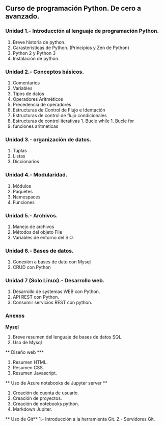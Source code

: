 ## Curso de programación Python. De cero a avanzado.

### Unidad 1.- Introducción al lenguaje de programación Python.
  1. Breve historia de python.
  1. Carasterísticas de Python. (Principios y Zen de Python)
  1. Python 2 y Python 3
  2. Instalación de python.

### Unidad 2.- Conceptos básicos.
  1. Comentarios
  1. Variables
  1. Tipos de datos
  1. Operadores Aritméticos
  2. Precedencia de operadores
  1. Estructuras de Control de Flujo e Identación
  1. Estructuras de control de flujo condicionales
  1. Estructuras de control iterativas
    1. Bucle while
    1. Bucle for
  1. funciones aritmeticas



### Unidad 3.- organización de datos.
1. Tuplas
1. Listas
1. Diccionarios

### Unidad 4.- Modularidad.
1. Módulos
1. Paquetes
1. Namespaces
1. Funciones

### Unidad 5.- Archivos.
1. Manejo de archivos
2. Métodos del objeto File
3. Variables de entorno del S.O.


### Unidad 6.- Bases de datos.
1. Conexión a bases de dato con Mysql
2. CRUD con Python

### Unidad 7 (Solo Linux).- Desarrollo web.
1. Desarrollo de systemas WEB con Python.
2. API REST con Python.
3. Consumir servicios REST con python.

### Anexos
**Mysql**
1. Breve resumen del lenguaje de bases de datos SQL.
2. Uso de Mysql

** Diseño web ***
1. Resumen HTML.
2. Resumen CSS.
3. Resumen Javascript.

** Uso de Azure notebooks de Jupyter server **
1. Creación de cuenta de usuario.
2. Creación de proyectos.
3. Creación de notebooks python.
4. Markdown Jupiter.

** Uso de Git**
1.- Introducción a la herramienta Git.
2.- Servidores Git.
